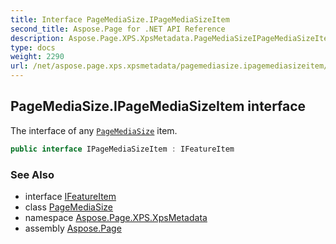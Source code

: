 ```yaml
---
title: Interface PageMediaSize.IPageMediaSizeItem
second_title: Aspose.Page for .NET API Reference
description: Aspose.Page.XPS.XpsMetadata.PageMediaSizeIPageMediaSizeItem interface. The interface of any PageMediaSize item
type: docs
weight: 2290
url: /net/aspose.page.xps.xpsmetadata/pagemediasize.ipagemediasizeitem/
---
```

## PageMediaSize.IPageMediaSizeItem interface

The interface of any [`PageMediaSize`](../pagemediasize/) item.

```csharp
public interface IPageMediaSizeItem : IFeatureItem
```

### See Also

* interface [IFeatureItem](../ifeatureitem/)
* class [PageMediaSize](../pagemediasize/)
* namespace [Aspose.Page.XPS.XpsMetadata](../../aspose.page.xps.xpsmetadata/)
* assembly [Aspose.Page](../../)


